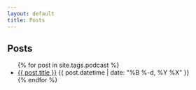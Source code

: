 ```yaml
---
layout: default
title: Posts
---
```


## Posts

<ul class="posts">
  {% for post in site.tags.podcast %}
    <li class="post">
      <a href="{{ post.url }}">{{ post.title }}</a>
      <time class="publish-date" datetime="{{ post.datetime | date: '%F-%H-%M-%S' }}">
        {{ post.datetime | date: "%B %-d, %Y %X" }}
      </time>
    </li>
  {% endfor %}
</ul>
